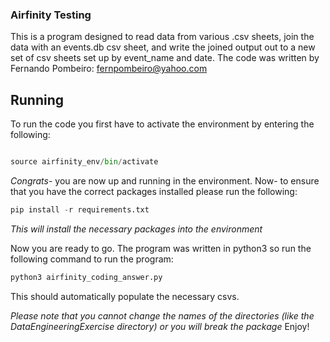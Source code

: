 ### Airfinity Testing

This is a program designed to read data from various .csv sheets, join
the data with an events.db csv sheet, and write the joined output out to
a new set of csv sheets set up by event_name and date.
The code was written by Fernando Pombeiro: fernpombeiro@yahoo.com

## Running

To run the code you first have to activate the environment by entering the
following:
```python

source airfinity_env/bin/activate
```

*Congrats*- you are now up and running in the environment. Now- to ensure that
you have the correct packages installed please run the following:

```python
pip install -r requirements.txt
```

*This will install the necessary packages into the environment*

Now you are ready to go. The program was written in python3 so run the
following command to run the program:

```python
python3 airfinity_coding_answer.py
```

This should automatically populate the necessary csvs.

*Please note that you cannot change the names of the directories (like the _DataEngineeringExercise_ directory)
or you will break the package*
Enjoy!